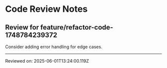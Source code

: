 # Code Review Notes

## Review for feature/refactor-code-1748784239372

Consider adding error handling for edge cases.

---
Reviewed on: 2025-06-01T13:24:00.119Z